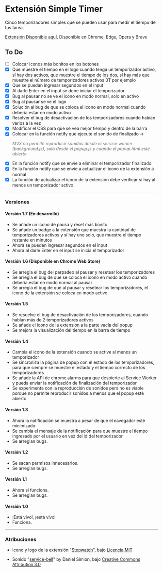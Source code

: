 # Extensión Simple Timer

Cinco temporizadores simples que se pueden usar para medir el tiempo de tus tarea.

[Extensión Disponible aquí](https://chromewebstore.google.com/detail/simple-timer/fepcghiedlojkgidicokpnhifnfbmabe),
Disponible en Chrome, Edge, Opera y Brave


## To Do
- [ ] Colocar Iconos más bonitos en los botones
- [x] Que muestre el tiempo en el logo cuando tenga un temporizador activo, sí hay dos activos, que muestre el tiempo de los dos, sí hay más que muestre el número de temporizadores activos 3T por ejemplo
- [x] Que se puedan ingresar segundos en el input
- [x] Al darle Enter en el input se debe iniciar el temporizador
- [x] Bug al pausar no se ve el icono en modo normal, solo en activo
- [x] Bug al pausar se ve el logo
- [x] Solución al bug de que se coloca el icono en modo normal cuando debería estar en modo activo
- [x] Resolver el bug de desactivación de los temporizadores cuando habían varios a la vez
- [x] Modificar el CSS para que se vea mejor tiempo y dentro de la barra
- [x] Colocar en la función notify que ejecute el sonido de finalizado -> <P style="opacity: 0.6;">_MV3 no permite reproducir sonidos desde el service worker (background.js), solo desde el popup.js y cuando el popup.html esté abierto_</P>
- [x] En la función notify que se envíe a eliminar el temporizador finalizado
- [x] En la función notify que se envíe a actualizar el icono de la extensión a normal
- [x] La función de actualizar el icono de la extensión debe verificar si hay al menos un temporizador activo

---

### Versiones

#### Versión 1.7 (En desarrollo)
- Se añade un icono de pausa y reset más bonito
- Se añade un badge a la extensión que muestra la cantidad de temporizadores activos y sí hay uno solo, que muestre el tiempo restante en minutos
- Ahora se pueden ingresar segundos en el input
- Ahora al darle Enter en el input se inicia el temporizador

#### Versión 1.6 (Disponible en Chrome Web Store)
- Se arregla el bug del parpadeo al pausar y resetear los temporizadores
- Se arregla el bug de que se coloca el icono en modo activo cuando debería estar en modo normal al pausar
- Se arregla el bug de que al pausar y resetear los temporizadores, el icono de la extensión se coloca en modo activo

#### Versión 1.5
- Se resuelve el bug de desactivación de los temporizadores, cuando habían más de 2 temporizadores activos
- Se añade el icono de la extensión a la parte vacía del popup
- Se mejora la visualización del tiempo en la barra de tiempo

#### Versión 1.4
- Cambia el icono de la extensión cuando se active al menos un temporizador
- Se sincroniza la página de popup con el estado de los temporizadores, para que siempre se muestre el estado y el tiempo correcto de los temporizadores
- Se añade la API de chrome.alarms para que despierte al Service Worker y pueda enviar la notificación de finalización del temporizador
- Se experimenta con la reproducción de sonidos pero no es viable porque no permite reproducir sonidos a menos que el popup esté abierto

#### Versión 1.3
- Ahora la notificación se muestra a pesar de que el navegador esté minimizado
- Se cambia el mensaje de la notificación para que muestre el tiempo ingresado por el usuario en vez del id del temporizador
- Se arreglan bugs.

#### Versión 1.2
- Se sacan permisos innecesarios.
- Se arreglan bugs.

#### Versión 1.1
- Ahora si funciona.
- Se arreglan bugs.

#### Versión 1.0
- ¡Está vivo!, ¡está vivo!
- Funciona.

---

### Atribuciones

- Icono y logo de la extensión "[Stopwatch](https://tabler.io/icons/icon/stopwatch)", bajo [Licencia MIT](https://opensource.org/license/mit)

- Sonido "[service-bell](https://soundbible.com/2218-Service-Bell-Help.html)" by Daniel Simion, bajo [Creative Commons Attribution 3.0](https://creativecommons.org/licenses/by/3.0/us/)
